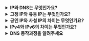 <details>
  <summary><strong>IP와 DNS는 무엇인가요?</strong></summary>
  
  ### IP
  *  IP 주소는 컴퓨터가 연결된 네트워크의 주소로, 사람의 집 주소처럼 이해하면 쉽다. 누군가의 집을 찾아갈때 주소를 알아야 하듯이 컴퓨터도 다른 컴퓨터에 접근할 떄 해당 컴퓨터의 주소를 필요로 하고 이것을 IP주소라 한다.
  ### DNS
  * DNS는 도메인을 IP 주소로 변환하는 역할을 한다.
  * 예를 들어 IP 주소를 이용해서 네이버 홈페이지에 접속하려면 네이버 서버의 IP주소를 알아야 한다. 하지만 일일이 IP 주소를 외우는 것은 어렵기 때문에 IP대신 'www.naver.com'이라는 도메인을 통해서 입력하여 접속 가능하다. 이때 도메인 주소를 IP로 변환하는 것이 DNS의 역할이다.
</details>

<details>
  <summary><strong>고정 IP와 유동 IP는 무엇인가요?</strong></summary>

  ### 고정 IP
  * 고정 IP는 말 그대로 변하지 않는 고정된 IP를 의미한다. 유명 포탈 사이트의 경우 항상 일정한 주소를 사용해야 사용자들이 접속할 수 있기 때문에 고정 IP를 사용한다
  ### 유동 IP
  * 유동 IP는 계속 변하는 IP를 의미한다. IP를 고정적으로 부여하지 않고 남아 있는 IP 중에서 부여되는 IP이다. IPv4의 경우에는 개수의 한계가 있어 개인마다 고정 IP를 할당하면 IP가 부족해지게 되므로 통신 사업체는 특정 범위 내에서 IP를 할당하며 사용 중이지 않은 IP를 할당한다.
</details>

<details>
  <summary><strong>공인 IP와 사설 IP의 차이는 무엇인가요?</strong></summary>

  ### 공인 IP
  * 공인 IP는 전 세계에서 유일한 IP이다. 외부에 공개되어 있기 때문에 다른 사용자들이 접근할 수 있다. 
  ### 사설 IP
  * 사설 IP는 개인이나 특정 기관에서 임의로 만들어 사용하는 IP주소이다. 가정집이나 회사는 공유기를 사용할 떄 하나의 공인 IP안에 사설 IP를 부여하여 사용한다.
</details>

<details>
  <summary><strong>IPv4와 IPv6의 차이는 무엇인가요?</strong></summary>

  ### IPv4
  * xxx.xxx.xxx.xxx의 형태로 구성되어 있다.
  * 32bit 체계이며, 8bit씩 4개가 모여있다. 이때 8bit의 단위를 옥텟(Octet)이라 부른다.
  * 표현 가능한 주소의 갯수는 43억개 이다.
  ### IPv6
  * 1000:2411:aaab:ffee:0000:0000:fffff:4444의 형태로 구성되어 있다.
  * 128bit 체계이며, 16비트씩 8부분으로 구성되어 있으며 16진수로 표기한다.
  * 2의 128제곱 크기만큼의 주소를 표현 가능하다 (2**128 = 340,282,366,920,938,463,463,374,607,431,768,211,456 / 삼백사십간 이천팔백이십삼구 육천육백구십이양 구백삼십팔자 사천육백삼십사해 육천삼백삼십칠경 사천육백칠조 사천삼백일십칠억 육천팔백이십일만 일천사백오십육)
</details>

<details>
  <summary><strong>DNS 동작과정을 알려주세요</strong></summary>

  1. 사용자가 브라우저에 주소를 입력
  2. 컴퓨터에 있는 Local DNS 서버를 확인하여 해당 도메인과 IP를 가졌는지 확인
  3. 만약 가지고 있다면 컴퓨터에 IP를 반환하지만,  Local DNS 서버에 없는 경우에는 Root DNS 서버에 방문하여 이 도메인의 IP를 어디서 찾을 수 있는지 확인한다.
  4. Root DNS 서버는 끝나는 단어('.com', '.net', '.co.kr') 도메인을 관리하는 서버의 IP주소를 반환한다.
  5. Local DNS는 Root DNS가 반환한 TLD 서버에 방문
  6. TLD 서버는 해당 도메인의 정보를 가진 DNS서버의 IP주소를 반환
  7. Local DNS가 도메인을 담당하는 서버에 방문
  8. Authoritative Name Server는 해당하는 IP주소를 Local DNS에 반환
  9. Local DNS는 전달받은 IP주소를 반환하고 다시 필요할 경우를 대비하여 주소를 잠시 캐시한다.
  10. 사용자는 IP주소를 통해 해당 도메인의 Web 서버에 연결한다.
  11. 웹사이트로부터 원하는 콘텐츠를 받아온다.
</details>